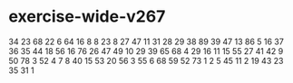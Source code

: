 # exercise-wide-v267
34
23
68
22
6
64
16
8
8
23
8
27
47
11
31
28
29
38
89
39
47
13
86
5
16
37
36
35
44
18
56
16
76
26
47
49
10
29
39
65
68
4
29
16
11
15
55
27
41
42
9
50
78
3
52
4
7
8
40
15
53
20
56
3
55
6
68
59
52
73
1
2
5
45
11
2
19
43
23
35
31
1
